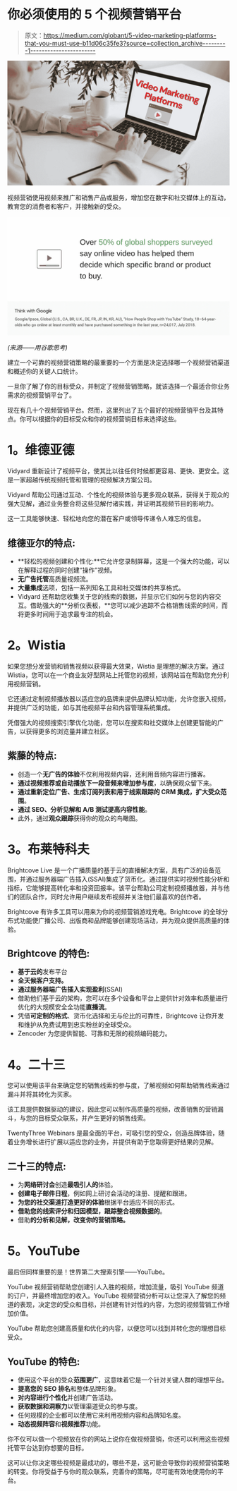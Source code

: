 # 你必须使用的 5 个视频营销平台

> 原文：<https://medium.com/globant/5-video-marketing-platforms-that-you-must-use-b11d06c35fe3?source=collection_archive---------1----------------------->

![](img/94f8f30b6672ccd4b7d41384c976c678.png)

视频营销使用视频来推广和销售产品或服务，增加您在数字和社交媒体上的互动，教育您的消费者和客户，并接触新的受众。

![](img/66e7239002b541a0abc2cf4a320c92b8.png)

*(来源——用谷歌思考)*

建立一个可靠的视频营销策略的最重要的一个方面是决定选择哪一个视频营销渠道和概述你的关键人口统计。

一旦你了解了你的目标受众，并制定了视频营销策略，就该选择一个最适合你业务需求的视频营销平台了。

现在有几十个视频营销平台。然而，这里列出了五个最好的视频营销平台及其特点。你可以根据你的目标受众和你的视频营销目标来选择这些。

# **1。维德亚德**

Vidyard 重新设计了视频平台，使其比以往任何时候都更容易、更快、更安全。这是一家超越传统视频托管和管理的视频解决方案公司。

Vidyard 帮助公司通过互动、个性化的视频体验与更多观众联系，获得关于观众的强大见解，通过业务整合将这些见解付诸实践，并证明其视频节目的影响力。

这一工具能够快速、轻松地向您的潜在客户或领导传递令人难忘的信息。

## **维德亚尔的特点:**

*   **轻松的视频创建和个性化:**它允许您录制屏幕，这是一个强大的功能，可以在解释过程的同时创建“操作”视频。
*   **无广告托管**高质量视频流。
*   **大量集成**选项，包括一系列知名工具和社交媒体的共享格式。
*   Vidyard 还帮助您收集关于您的线索的数据，并显示它们如何与您的内容交互。借助强大的**分析仪表板，**您可以减少追踪不合格销售线索的时间，而将更多时间用于追求最专注的机会。

# **2。Wistia**

如果您想分发营销和销售视频以获得最大效果，Wistia 是理想的解决方案。通过 Wistia，您可以在一个商业友好型网站上托管您的视频，该网站旨在帮助您充分利用视频营销。

它还通过定制视频播放器以适应您的品牌来提供品牌认知功能，允许您嵌入视频，并提供广泛的功能，如与其他视频平台和内容管理系统集成。

凭借强大的视频搜索引擎优化功能，您可以在搜索和社交媒体上创建更智能的广告，以获得更多的浏览量并建立社区。

## **紫藤的特点:**

*   创造一个**无广告的体验**不仅利用视频内容，还利用音频内容进行播客。
*   **通过视频推荐或自动播放下一段音频来增加参与度**，以确保观众留下来。
*   **通过重新定位广告、生成订阅列表和用于线索跟踪的 CRM 集成，扩大受众范围**。
*   **通过 SEO、分析见解和 A/B 测试提高内容性能**。
*   此外，通过**观众跟踪**获得你的观众的鸟瞰图。

# **3。布莱特科夫**

Brightcove Live 是一个广播质量的基于云的直播解决方案，具有广泛的设备范围，并通过服务器端广告插入(SSAI)集成了货币化。通过提供实时视频性能分析和指标，它能够提高转化率和投资回报率。该平台帮助公司定制视频播放器，并与他们的团队合作，同时允许用户继续发布视频并关注他们最喜欢的创作者。

Brightcove 有许多工具可以用来为你的视频营销游戏充电。Brightcove 的全球分布式功能使广播公司、出版商和品牌能够创建现场活动，并为观众提供高质量的体验。

## Brightcove 的特色:

*   **基于云的**发布平台
*   **全天候客户支持。**
*   **通过服务器端广告插入实现盈利**(SSAI)
*   借助他们基于云的架构，您可以在多个设备和平台上提供针对效率和质量进行优化的大规模安全全功能**直播流**。
*   凭借**可定制的格式**、货币化选择和无与伦比的可靠性，Brightcove 让你开发和维护从免费试用到忠实粉丝的全球受众。
*   Zencoder 为您提供智能、可靠和无限的视频编码能力。

# **4。二十三**

您可以使用该平台来确定您的销售线索的参与度，了解视频如何帮助销售线索通过漏斗并将其转化为买家。

该工具提供数据驱动的建议，因此您可以制作高质量的视频，改善销售的营销漏斗，与您的目标受众联系，并产生更好的销售线索。

TwentyThree Webinars 是最全面的平台，可吸引您的受众，创造品牌体验，随着业务增长进行扩展以适应您的业务，并提供有助于您取得更好结果的见解。

## **二十三的特点:**

*   为**网络研讨会**创造**最吸引人的**体验。
*   **创建电子邮件日程**，例如网上研讨会活动的注册、提醒和跟进。
*   **为您的社交渠道打造更好的体验**根据平台适应不同的形式。
*   **借助您的线索评分和归因模型，跟踪整合视频数据的**。
*   借助**的分析和见解，改变你的营销策略。**

# **5。YouTube**

最后但同样重要的是！世界第二大搜索引擎——YouTube。

YouTube 视频营销帮助您创建引人入胜的视频，增加流量，吸引 YouTube 频道的订户，并最终增加您的收入。YouTube 视频营销分析可以让您深入了解您的频道的表现，决定您的受众和目标，并创建有针对性的内容，为您的视频营销工作增加价值。

YouTube 帮助您创建高质量和优化的内容，以便您可以找到并转化您的理想目标受众。

## **YouTube 的特色:**

*   使用这个平台的受众**范围更广**，这意味着它是一个针对关键人群的理想平台。
*   **提高您的 SEO 排名**和整体品牌形象。
*   **对内容进行个性化**并创建广告活动。
*   **获取数据和洞察力**以管理渠道受众的参与度。
*   任何规模的企业都可以使用它来利用视频内容和品牌知名度。
*   **动态视频阵容**和**视频推荐**功能。

你不仅可以做一个视频放在你的网站上说你在做视频营销，你还可以利用这些视频托管平台达到你想要的目标。

这可以让你决定哪些视频是最成功的，哪些不是，这可能会导致你的视频营销策略的转变。你将受益于与你的观众联系，完善你的策略，尽可能有效地使用你的平台。